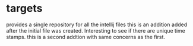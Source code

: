 # targets
provides a single repository for all the intellij files
this is an addition added after the initial file was created. Interesting to see if there are unique time stamps.
this is a second addtion with same concerns as the first. 
